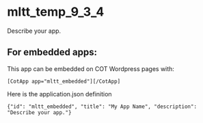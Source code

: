 mltt_temp_9_3_4
===========
Describe your app.

For embedded apps:
------------------
This app can be embedded on COT Wordpress pages with:

`[CotApp app="mltt_embedded"][/CotApp]`

Here is the application.json definition

`{"id": "mltt_embedded", "title": "My App Name", "description": "Describe your app."}`
